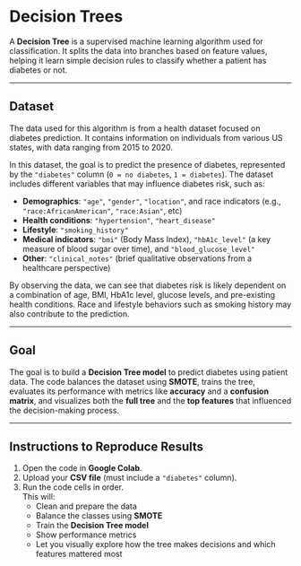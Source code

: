 # Decision Trees

A **Decision Tree** is a supervised machine learning algorithm used for classification. It splits the data into branches based on feature values, helping it learn simple decision rules to classify whether a patient has diabetes or not.

---

## Dataset

The data used for this algorithm is from a health dataset focused on diabetes prediction. It contains information on individuals from various US states, with data ranging from 2015 to 2020.

In this dataset, the goal is to predict the presence of diabetes, represented by the `"diabetes"` column (`0 = no diabetes`, `1 = diabetes`). The dataset includes different variables that may influence diabetes risk, such as:

- **Demographics**: `"age"`, `"gender"`, `"location"`, and race indicators (e.g., `"race:AfricanAmerican"`, `"race:Asian"`, etc)
- **Health conditions**: `"hypertension"`, `"heart_disease"`
- **Lifestyle**: `"smoking_history"`
- **Medical indicators**: `"bmi"` (Body Mass Index), `"hbA1c_level"` (a key measure of blood sugar over time), and `"blood_glucose_level"`
- **Other**: `"clinical_notes"` (brief qualitative observations from a healthcare perspective)

By observing the data, we can see that diabetes risk is likely dependent on a combination of age, BMI, HbA1c level, glucose levels, and pre-existing health conditions. Race and lifestyle behaviors such as smoking history may also contribute to the prediction.

---

## Goal

The goal is to build a **Decision Tree model** to predict diabetes using patient data. The code balances the dataset using **SMOTE**, trains the tree, evaluates its performance with metrics like **accuracy** and a **confusion matrix**, and visualizes both the **full tree** and the **top features** that influenced the decision-making process.

---

## Instructions to Reproduce Results

1. Open the code in **Google Colab**.
2. Upload your **CSV file** (must include a `"diabetes"` column).
3. Run the code cells in order.  
   This will:
   - Clean and prepare the data  
   - Balance the classes using **SMOTE**  
   - Train the **Decision Tree model**  
   - Show performance metrics  
   - Let you visually explore how the tree makes decisions and which features mattered most